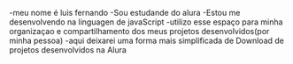 -meu nome é luis fernando
-Sou estudande do alura 
-Estou me desenvolvendo na linguagen de javaScript
-utilizo esse espaço para minha organizaçao e compartilhamento dos meus projetos desenvolvidos(por minha pessoa)
-aqui deixarei uma forma mais simplificada de Download de projetos desenvolvidos na Alura 
